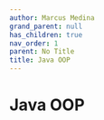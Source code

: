 ```yaml
---
author: Marcus Medina
grand_parent: null
has_children: true
nav_order: 1
parent: No Title
title: Java OOP
---
```

# Java OOP
